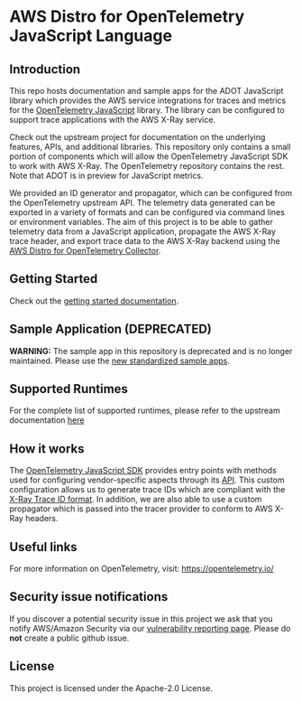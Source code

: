 # AWS Distro for OpenTelemetry JavaScript Language

## Introduction

This repo hosts documentation and sample apps for the ADOT JavaScript library which provides the AWS service integrations for traces and metrics for the [OpenTelemetry JavaScript](https://github.com/open-telemetry/opentelemetry-js) library. The library can be configured to support trace applications with the AWS X-Ray service.

Check out the upstream project for documentation on the underlying features, APIs, and additional libraries. This repository only contains a small portion of components which will allow the OpenTelemetry JavaScript SDK to work with AWS X-Ray. The OpenTelemetry repository contains the rest. Note that ADOT is in preview for JavaScript metrics.

We provided an ID generator and propagator, which can be configured from the OpenTelemetry upstream API. The telemetry data generated can be exported in a variety of formats and can be configured via command lines or environment variables. The aim of this project is to be able to gather telemetry data from a JavaScript application, propagate the AWS X-Ray trace header, and export trace data to the AWS X-Ray backend using the [AWS Distro for OpenTelemetry Collector](https://github.com/aws-observability/aws-otel-collector).

## Getting Started

Check out the [getting started documentation](https://aws-otel.github.io/docs/getting-started/javascript-sdk).

## Sample Application (DEPRECATED)

**WARNING:** The sample app in this repository is deprecated and is no longer maintained.  Please use the [new standardized sample apps](https://github.com/aws-observability/aws-otel-community/tree/master/sample-apps).

## Supported Runtimes

For the complete list of supported runtimes, please refer to the upstream documentation [here](https://github.com/open-telemetry/opentelemetry-js/blob/master/README.md#supported-runtimes)

## How it works

The [OpenTelemetry JavaScript SDK](https://github.com/open-telemetry/opentelemetry-js) provides entry points with methods used for configuring vendor-specific aspects through its [API](https://www.npmjs.com/package/@opentelemetry/api). This custom configuration allows us to generate trace IDs which are compliant with the [X-Ray Trace ID format](https://docs.aws.amazon.com/xray/latest/devguide/xray-api-sendingdata.html#xray-api-traceids). In addition, we are also able to use a custom propagator which is passed into the tracer provider to conform to AWS X-Ray headers.

## Useful links

For more information on OpenTelemetry, visit: https://opentelemetry.io/

## Security issue notifications
If you discover a potential security issue in this project we ask that you notify AWS/Amazon Security via our [vulnerability reporting page](http://aws.amazon.com/security/vulnerability-reporting/). Please do **not** create a public github issue.


## License

This project is licensed under the Apache-2.0 License.
